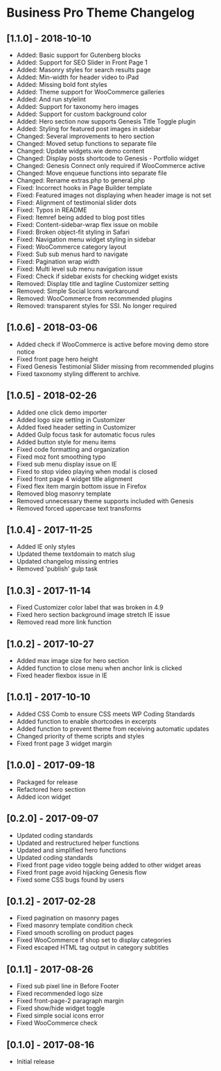 # Business Pro Theme Changelog

## [1.1.0] - 2018-10-10
* Added: Basic support for Gutenberg blocks
* Added: Support for SEO Slider in Front Page 1
* Added: Masonry styles for search results page
* Added: Min-width for header video to iPad
* Added: Missing bold font styles
* Added: Theme support for WooCommerce galleries
* Added: And run stylelint
* Added: Support for taxonomy hero images
* Added: Support for custom background color
* Added: Hero section now supports Genesis Title Toggle plugin
* Added: Styling for featured post images in sidebar
* Changed: Several improvements to hero section
* Changed: Moved setup functions to separate file
* Changed: Update widgets.wie demo content
* Changed: Display posts shortcode to Genesis - Portfolio widget
* Changed: Genesis Connect only required if WooCommerce active
* Changed: Move enqueue functions into separate file
* Changed: Rename extras.php to general.php
* Fixed: Incorrect hooks in Page Builder template
* Fixed: Featured images not displaying when header image is not set
* Fixed: Alignment of testimonial slider dots
* Fixed: Typos in README
* Fixed: Itemref being added to blog post titles
* Fixed: Content-sidebar-wrap flex issue on mobile
* Fixed: Broken object-fit styling in Safari
* Fixed: Navigation menu widget styling in sidebar
* Fixed: WooCommerce category layout
* Fixed: Sub sub menus hard to navigate
* Fixed: Pagination wrap width
* Fixed: Multi level sub menu navigation issue
* Fixed: Check if sidebar exists for checking widget exists
* Removed: Display title and tagline Customizer setting
* Removed: Simple Social Icons workaround
* Removed: WooCommerce from recommended plugins
* Removed: transparent styles for SSI. No longer required

## [1.0.6] - 2018-03-06
* Added check if WooCommerce is active before moving demo store notice
* Fixed front page hero height
* Fixed Genesis Testimonial Slider missing from recommended plugins
* Fixed taxonomy styling different to archive.

## [1.0.5] - 2018-02-26
* Added one click demo importer
* Added logo size setting in Customizer
* Added fixed header setting in Customizer
* Added Gulp focus task for automatic focus rules
* Added button style for menu items
* Fixed code formatting and organization
* Fixed moz font smoothing typo
* Fixed sub menu display issue on IE
* Fixed to stop video playing when modal is closed
* Fixed front page 4 widget title alignment
* Fixed flex item margin bottom issue in Firefox
* Removed blog masonry template
* Removed unnecessary theme supports included with Genesis
* Removed forced uppercase text transforms

## [1.0.4] - 2017-11-25
* Added IE only styles
* Updated theme textdomain to match slug
* Updated changelog missing entries
* Removed 'publish' gulp task

## [1.0.3] - 2017-11-14
* Fixed Customizer color label that was broken in 4.9
* Fixed hero section background image stretch IE issue
* Removed read more link function

## [1.0.2] - 2017-10-27
* Added max image size for hero section
* Added function to close menu when anchor link is clicked
* Fixed header flexbox issue in IE

## [1.0.1] - 2017-10-10
* Added CSS Comb to ensure CSS meets WP Coding Standards
* Added function to enable shortcodes in excerpts
* Added function to prevent theme from receiving automatic updates
* Changed priority of theme scripts and styles
* Fixed front page 3 widget margin

## [1.0.0] - 2017-09-18
* Packaged for release
* Refactored hero section
* Added icon widget

## [0.2.0] - 2017-09-07
* Updated coding standards
* Updated and restructured helper functions
* Updated and simplified hero functions
* Updated coding standards
* Fixed front page video toggle being added to other widget areas
* Fixed front page avoid hijacking Genesis flow
* Fixed some CSS bugs found by users

## [0.1.2] - 2017-02-28
* Fixed pagination on masonry pages
* Fixed masonry template condition check
* Fixed smooth scrolling on product pages
* Fixed WooCommerce if shop set to display categories
* Fixed escaped HTML tag output in category subtitles

## [0.1.1] - 2017-08-26
* Fixed sub pixel line in Before Footer
* Fixed recommended logo size
* Fixed front-page-2 paragraph margin
* Fixed show/hide widget toggle
* Fixed simple social icons error
* Fixed WooCommerce check

## [0.1.0] - 2017-08-16
* Initial release
